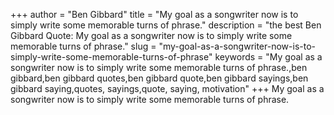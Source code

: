 +++
author = "Ben Gibbard"
title = "My goal as a songwriter now is to simply write some memorable turns of phrase."
description = "the best Ben Gibbard Quote: My goal as a songwriter now is to simply write some memorable turns of phrase."
slug = "my-goal-as-a-songwriter-now-is-to-simply-write-some-memorable-turns-of-phrase"
keywords = "My goal as a songwriter now is to simply write some memorable turns of phrase.,ben gibbard,ben gibbard quotes,ben gibbard quote,ben gibbard sayings,ben gibbard saying,quotes, sayings,quote, saying, motivation"
+++
My goal as a songwriter now is to simply write some memorable turns of phrase.

